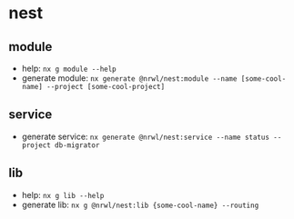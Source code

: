 # nest

## module

- help: `nx g module --help`
- generate module: `nx generate @nrwl/nest:module --name [some-cool-name] --project [some-cool-project]`

## service

- generate service: `nx generate @nrwl/nest:service --name status --project db-migrator`

## lib

- help: `nx g lib --help`
- generate lib: `nx g @nrwl/nest:lib {some-cool-name} --routing`
